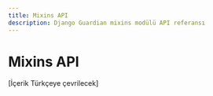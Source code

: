```yaml
---
title: Mixins API
description: Django Guardian mixins modülü API referansı
---
```


# Mixins API

[İçerik Türkçeye çevrilecek]

<!-- Bu sayfa içeriği ana İngilizce api/mixins.md dosyasından çevrilecektir -->
